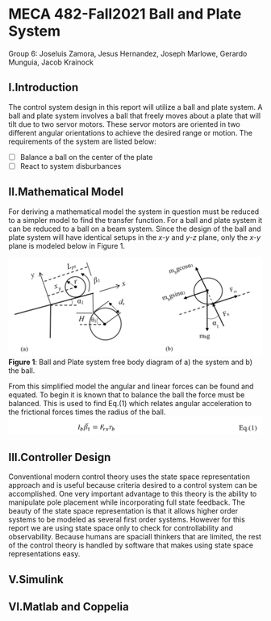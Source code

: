 # MECA 482-Fall2021 Ball and Plate System
Group 6: Joseluis Zamora, Jesus Hernandez, Joseph Marlowe, Gerardo Munguia, Jacob Krainock 

## I.Introduction 
The control system design in this report will utilize a ball and plate system. A ball and plate system involves a ball that freely moves about a plate that will tilt due to two servor motors. These servor motors are oriented in two different angular orientations to achieve the desired range or motion. The requirements of the system are listed below:
- [ ] Balance a ball on the center of the plate
- [ ] React to system disburbances

## II.Mathematical Model
For deriving a mathematical model the system in question must be reduced to a simpler model to find the transfer function. For a ball and plate system it can be reduced to a ball on a beam system. Since the design of the ball and plate system will have identical setups in the *x-y* and *y-z* plane, only the *x-y* plane is modeled below in Figure 1.

![](Figures/mathmaticmodel.png) <br>
 **Figure 1**: Ball and Plate system free body diagram of a) the system and b) the ball. <br>
 
From this simplified model the angular and linear forces can be found and equated. To begin it is known that to balance the ball the force must be balanced. This is used to find Eq.(1) which relates angular acceleration to the frictional forces times the radius of the ball. 
![](Figures/eq1.png) <br>


## III.Controller Design 
Conventional modern control theory uses the state space representation approach and is useful because criteria desired to a control system can be accomplished. One very important advantage to this theory is the ability to manipulate pole placement while incorporating full state feedback. The beauty of the state space representation is that it allows higher order systems to be modeled as several first order systems. However for this report we are using state space only to check for controllability and observability.  Because humans are spaciall thinkers that are limited, the rest of the control theory is handled by software that makes using state space representations easy. 
## V.Simulink

## VI.Matlab and Coppelia


